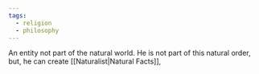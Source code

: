 ```yaml
---
tags:
  - religion
  - philosophy
---
```

An entity not part of the natural world.
He is not part of this natural order, but, he can create [[Naturalist|Natural Facts]],